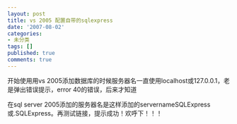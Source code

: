 ```yaml
---
layout: post
title: vs 2005 配置自带的sqlexpress
date: '2007-08-02'
categories:
- 未分类
tags: []
published: true
comments: true
---
```

<p><p>开始使用用vs 2005添加数据库的时候服务器名一直使用localhost或127.0.0.1，老是弹出错误提示，error 40的错误，后来才知道</p> <p>在sql server&nbsp;2005添加的服务器名是这样添加的servernameSQLExpress或.SQLExpress。再测试链接，提示成功！欢呼下！！！</p></p>
